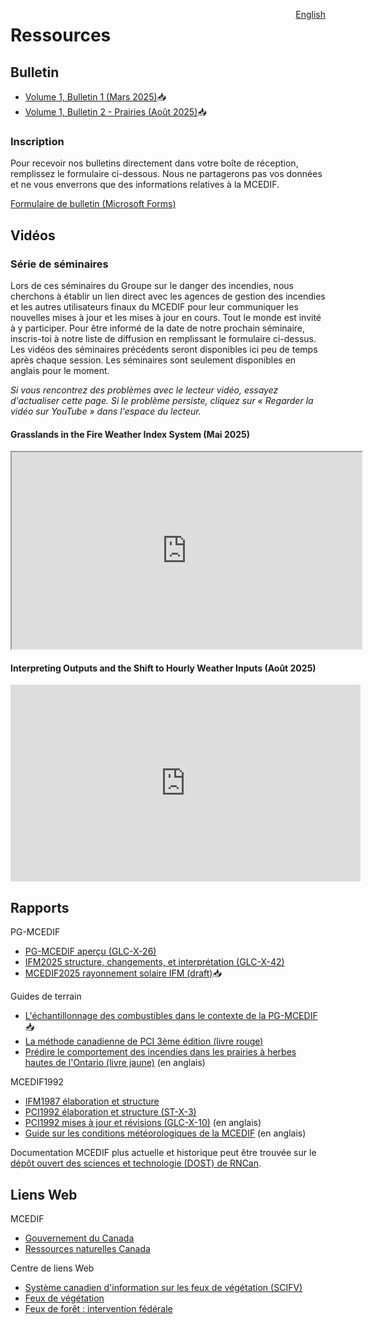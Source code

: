 <a href="https://cffdrs.github.io/website_en/resources/" target="_self" style="float: right;"> English </a>

# Ressources

## Bulletin
- [Volume 1, Bulletin 1 (Mars 2025)](../documents/Newsletter1_FR_FWI2025_final.pdf)📥
- [Volume 1, Bulletin 2 - Prairies (Août 2025)](../documents/BulletinProchaineGeneration_2_Prairies.pdf)📥

### Inscription
Pour recevoir nos bulletins directement dans votre boîte de réception, remplissez le formulaire ci-dessous. Nous ne partagerons pas vos données et ne vous enverrons que des informations relatives à la MCEDIF.

[Formulaire de bulletin (Microsoft Forms)](https://forms.office.com/r/jmT8HVrsK8)

## Vidéos

### Série de séminaires
Lors de ces séminaires du Groupe sur le danger des incendies, nous cherchons à établir un lien direct avec les agences de gestion des incendies et les autres utilisateurs finaux du MCEDIF pour leur communiquer les nouvelles mises à jour et les mises à jour en cours. Tout le monde est invité à y participer. Pour être informé de la date de notre prochain séminaire, inscris-toi à notre liste de diffusion en remplissant le formulaire ci-dessus. Les vidéos des séminaires précédents seront disponibles ici peu de temps après chaque session. Les séminaires sont seulement disponibles en anglais pour le moment.

*Si vous rencontrez des problèmes avec le lecteur vidéo, essayez d'actualiser cette page. Si le problème persiste, cliquez sur « Regarder la vidéo sur YouTube » dans l'espace du lecteur.*

#### Grasslands in the Fire Weather Index System (Mai 2025)

<iframe width="560" height="315" src="https://www.youtube-nocookie.com/embed/7Lja-CeO11E?rel=0&hl=fr-ca" title="Grasslands Seminar YouTube video" allow="accelerometer; autoplay; clipboard-write; encrypted-media; gyroscope; picture-in-picture; web-share" referrerpolicy="no-referrer" allowfullscreen></iframe>

<br>

#### Interpreting Outputs and the Shift to Hourly Weather Inputs (Août 2025)

<iframe width="560" height="315" src="https://www.youtube-nocookie.com/embed/AiXcUh-n2Ow?rel=0&cc_load_policy=1&hl=fr-ca" title="Shift to Hourly Seminar YouTube video" frameborder="0" allow="accelerometer; autoplay; clipboard-write; encrypted-media; gyroscope; picture-in-picture; web-share" referrerpolicy="no-referrer" allowfullscreen></iframe>

<br>

## Rapports
PG-MCEDIF

- [PG-MCEDIF aperçu (GLC-X-26)](https://ostrnrcan-dostrncan.canada.ca/handle/1845/245410)
- [IFM2025 structure, changements, et interprétation (GLC-X-42)](https://ostrnrcan-dostrncan.canada.ca/handle/1845/347501)
- [MCEDIF2025 rayonnement solaire IFM (draft)](../documents/MCEDIF2025_rayonnement-solaire-IFM.pdf)📥

Guides de terrain

- [L'échantillonnage des combustibles dans le contexte de la PG-MCEDIF](https://ca.nfis.org/fss/fss?command=retrieveByName&fileName=Field_Guide_of_NG_Protocol_french.pdf&fileNameSpace=docs/nfi&format=xml&promptToSave=true)📥
- [La méthode canadienne de PCI 3ème édition (livre rouge)](https://ostrnrcan-dostrncan.canada.ca/handle/1845/222604)
- [Prédire le comportement des incendies dans les prairies à herbes hautes de l'Ontario (livre jaune)](https://ostrnrcan-dostrncan.canada.ca/handle/1845/246080) (en anglais)

MCEDIF1992

- [IFM1987 élaboration et structure](https://ostrnrcan-dostrncan.canada.ca/handle/1845/228436)
- [PCI1992 élaboration et structure (ST-X-3)](https://ostrnrcan-dostrncan.canada.ca/handle/1845/235438)
- [PCI1992 mises à jour et révisions (GLC-X-10)](https://ostrnrcan-dostrncan.canada.ca/handle/1845/247839) (en anglais)
- [Guide sur les conditions météorologiques de la MCEDIF](https://ostrnrcan-dostrncan.canada.ca/handle/1845/219568) (en anglais)

Documentation MCEDIF plus actuelle et historique peut être trouvée sur le  
[dépôt ouvert des sciences et technologie (DOST) de RNCan](https://ostrnrcan-dostrncan.canada.ca/accueil).

## Liens Web

MCEDIF

- [Gouvernement du Canada](https://ressources-naturelles.canada.ca/forets-foresterie/feux-vegetation/methode-canadienne-evaluation-dangers-incendie-foret)  
- [Ressources naturelles Canada](https://cwfis.cfs.nrcan.gc.ca/renseignements/sommaire/fdr)

Centre de liens Web

- [Système canadien d'information sur les feux de végétation (SCIFV)](https://cwfis.cfs.nrcan.gc.ca/accueil) 
- [Feux de végétation](https://ressources-naturelles.canada.ca/forets-foresterie/feux-vegetation)  
- [Feux de forêt : intervention fédérale](https://www.canada.ca/fr/securite-publique-canada/campagnes/feux-de-foret.html)
